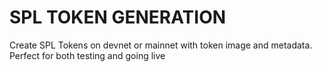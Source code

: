 # SPL TOKEN GENERATION

Create SPL Tokens on devnet or mainnet with token image and metadata. Perfect for both testing and going live

